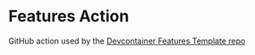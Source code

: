 # Features Action

GitHub action used by the [Devcontainer Features Template repo](https://github.com/joshspicer/devcontainer-features-template)
